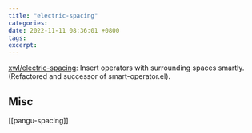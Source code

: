 ```yaml
---
title: "electric-spacing"
categories: 
date: 2022-11-11 08:36:01 +0800
tags: 
excerpt: 
---
```






[xwl/electric-spacing](https://github.com/xwl/electric-spacing): Insert operators with surrounding spaces smartly. (Refactored and successor of smart-operator.el).




## Misc

[[pangu-spacing]]



